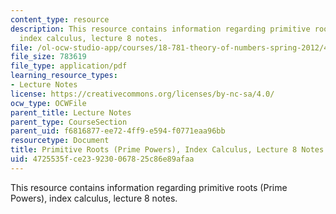 ```yaml
---
content_type: resource
description: This resource contains information regarding primitive roots (Prime Powers),
  index calculus, lecture 8 notes.
file: /ol-ocw-studio-app/courses/18-781-theory-of-numbers-spring-2012/4725535fce239230067825c86e89afaa_MIT18_781S12_lec8.pdf
file_size: 783619
file_type: application/pdf
learning_resource_types:
- Lecture Notes
license: https://creativecommons.org/licenses/by-nc-sa/4.0/
ocw_type: OCWFile
parent_title: Lecture Notes
parent_type: CourseSection
parent_uid: f6816877-ee72-4ff9-e594-f0771eaa96bb
resourcetype: Document
title: Primitive Roots (Prime Powers), Index Calculus, Lecture 8 Notes
uid: 4725535f-ce23-9230-0678-25c86e89afaa
---
```

This resource contains information regarding primitive roots (Prime Powers), index calculus, lecture 8 notes.